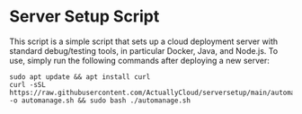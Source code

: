 # Server Setup Script
This script is a simple script that sets up a cloud deployment server with standard debug/testing tools, in particular Docker, Java, and Node.js. To use, simply run the following commands after deploying a new server:
```
sudo apt update && apt install curl
curl -sSL https://raw.githubusercontent.com/ActuallyCloud/serversetup/main/automanage.sh -o automanage.sh && sudo bash ./automanage.sh
```

